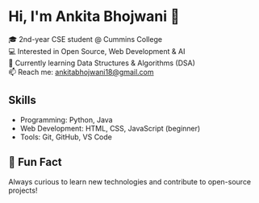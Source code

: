# Hi, I'm Ankita Bhojwani 👋

🎓 2nd-year CSE student @ Cummins College  
💻 Interested in Open Source, Web Development & AI  
🌱 Currently learning Data Structures & Algorithms (DSA)  
📫 Reach me: ankitabhojwani18@gmail.com 


## Skills
- Programming: Python, Java  
- Web Development: HTML, CSS, JavaScript (beginner)  
- Tools: Git, GitHub, VS Code  


## 🌟 Fun Fact
Always curious to learn new technologies and contribute to open-source projects!  


